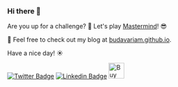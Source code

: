 ### Hi there 👋

Are you up for a challenge? :muscle: Let's play [Mastermind](http://matytermind.herokuapp.com/)! :sunglasses:


🔭 Feel free to check out my blog at [budavariam.github.io](https://budavariam.github.io).

Have a nice day! :sunny:

<!--
**budavariam/budavariam** is a ✨ _special_ ✨ repository because its `README.md` (this file) appears on your GitHub profile.

Here are some ideas to get you started:

- 🔭 I’m currently working on ...
- 🌱 I’m currently learning ...
- 👯 I’m looking to collaborate on ...
- 🤔 I’m looking for help with ...
- 💬 Ask me about ...
- 📫 How to reach me: ...
- 😄 Pronouns: ...
- ⚡ Fun fact: ...
-->

[![Twitter Badge](https://img.shields.io/badge/-@budavari-1ca0f1?style=flat-square&labelColor=1ca0f1&logo=twitter&logoColor=white&link=https://twitter.com/budavari)](https://twitter.com/budavari)
[![Linkedin Badge](https://img.shields.io/badge/-budavariam-blue?style=flat-square&logo=Linkedin&logoColor=white&link=https://www.linkedin.com/in/budavariam/)](https://www.linkedin.com/in/budavariam/)
<a href='https://ko-fi.com/V7V634HEX' target='_blank'><img height='20' style='border:0px;height:36px;' src='https://cdn.ko-fi.com/cdn/kofi4.png?v=2' border='0' alt='Buy Me a Coffee at ko-fi.com' /></a>
